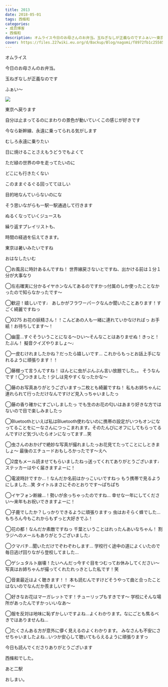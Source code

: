 ```yaml
---
title: 2013
date: 2018-05-01
tags: 西條和
categories: 
- 成员博客
- 西條和
description: オムライス今日のお母さんのお弁当。玉ねぎなしが正義なのですふぁい〜東京へ戻ります...
cover: https://files.227wiki.eu.org/d/Backup/Blog/nagomi/f8972fb1c25585459cf30132c949d.jpg 
---
```









オムライス











今日のお母さんのお弁当。







玉ねぎなしが正義なのです








ふぁい〜




![](https://files.227wiki.eu.org/d/Backup/Blog/nagomi/f8972fb1c25585459cf30132c949d.jpg)










東京へ戻ります

















自分は止まってるのにまわりの景色が動いていくこの感じが好きです











今なら新幹線、永遠に乗ってられる気がします








むしろ永遠に乗りたい










日に焼けることさえもうどうでもよくて









ただ緑の世界の中を走ってたいのに












どこにも行きたくない









このままぐるぐる回っててほしい









目的地なんていらないのにな













そう思いながらも一駅一駅通過して行きます












ぬるくなっていくジュースも











繰り返すプレイリストも、











時間の経過を伝えてきます。
















東京は暑いみたいですね













おはなしたいむ


◯お風呂に時計あるんですね！
世界線戻さないとですね、出かける前は１分１分が大事なり




◯左右確実に分かるイヤホンなんてあるのですかっ付属のしか使ったことなかったので知らなかったです〜




◯歓迎！嬉しいです♩
あしかがフラワーパークなんか聞いたことあります！すごく綺麗ですねっ




◯0275
お花の妖精さん！！こんどあの人も一緒に連れていかなければっ
お手紙！お待ちしてます〜！



◯幽霊…すぐそういうことになる〜ひい〜そんなことはありませぬ！きっと！たぶん！
擬音クイズやりましょ〜♩




◯一皮むけれましたかね？だったら嬉しいです…
これからもっとお話上手になれるように頑張ります！！



◯藤棚って言うんですね！
ほんとに虫がぶんぶん言い放題でした。。
そうなんです！◯つきました！少しは見やすくなったかな〜





◯藤のお写真ありがとうございますっ二枚とも綺麗ですね！
私もお姉ちゃんに連れられて行っただけなんですけど見入っちゃいましたっ





◯藤の香り確かにすごいしましたっ
でも生のお花の匂いはあまり好きな方ではないので目で楽しみましたっ




◯Bluetoothといえば私はBluetooth使わないのに携帯の設定がいつもオンになってることをにーなさんにつっこまれます。そのたんびにオフにしてもらってるんですけど気づいたらオンになってます…笑






◯虫さんのおかげで絶妙な写真が撮れましたっお花見てたってことにしときましょ〜
最後のエチュードおもしろかったです〜えへ




◯2度もメール読ませてもらいましたねっ送ってくれてありがとうございます♩
ステッカーはやく届きますよーに！




◯電波時計ですか…！なんだか名前はかっこいいですねっ
もう携帯で見るようにしました…笑
タイトルまさにそのとおりです〜ぱちぱち




◯イヤフォン断線…！勢いが余っちゃったのですね…
幸せな一年にしてください〜来年もお祝いできますよーに！



◯子鹿でしたか？しっかりできるように頑張りますっ
虫はおそらく蜂でした…
もちろん今もこれからもずっと大好きでふ！



◯花の都！なんだか素敵ですねっ
千葉ということはれったんあいなちゃん！
割ラジへのメールもありがとうございました♩




◯クマバチ…聞いただけでぞわぞわします…
学校行く途中の道によくいたので毎日逃げ回りながら登校してました…




◯ゲシュタルト崩壊！たいへんだっ今すぐ目をつむってお休みしてください〜
写真はお姉ちゃんが撮ってくれたれっきとした私です！笑




◯音楽最近はよく聴きます！！
本も読むんですけどそうやって曲と合ったことはないのでなんだか羨ましいです〜





◯好きなお花はマーガレットです！チューリップもすきです〜
学校にそんな場所があったんですかっいいなあ〜




◯服を反対は地味に恥ずかしいですよね…よくわかります。なにごとも焦るべきではありませんね…




◯たくさんある方が意外に儚く見えるのよくわかります。
みなさんも不安にさせちゃいましたよね…いつか安心して聴いてもらえるように頑張りますっ












今日も読んでくださりありがとうございます











西條和でした。










あと二駅









おしまい。


